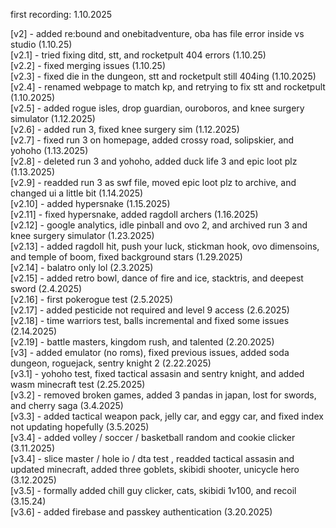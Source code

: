 first recording: 1.10.2025  
  
[v2] - added re:bound and onebitadventure, oba has file error inside vs studio (1.10.25)  
[v2.1] - tried fixing ditd, stt, and rocketpult 404 errors (1.10.25)  
[v2.2] - fixed merging issues (1.10.25)  
[v2.3] - fixed die in the dungeon, stt and rocketpult still 404ing  (1.10.2025)  
[v2.4] - renamed webpage to match kp, and retrying to fix stt and rocketpult (1.10.2025)  
[v2.5] - added rogue isles, drop guardian, ouroboros, and knee surgery simulator (1.12.2025)  
[v2.6] - added run 3, fixed knee surgery sim (1.12.2025)  
[v2.7] - fixed run 3 on homepage, added crossy road, solipskier, and yohoho (1.13.2025)  
[v2.8] - deleted run 3 and yohoho, added duck life 3 and epic loot plz (1.13.2025)  
[v2.9] - readded run 3 as swf file, moved epic loot plz to archive, and changed ui a little bit (1.14.2025)  
[v2.10] - added hypersnake (1.15.2025)  
[v2.11] - fixed hypersnake, added ragdoll archers (1.16.2025)  
[v2.12] - google analytics, idle pinball and ovo 2, and archived run 3 and knee surgery simulator (1.23.2025)  
[v2.13] - added ragdoll hit, push your luck, stickman hook, ovo dimensoins, and temple of boom, fixed background stars (1.29.2025)  
[v2.14] - balatro only lol (2.3.2025)  
[v2.15] - added retro bowl, dance of fire and ice, stacktris, and deepest sword (2.4.2025)  
[v2.16] - first pokerogue test (2.5.2025)  
[v2.17] - added pesticide not required and level 9 access (2.6.2025)  
[v2.18] - time warriors test, balls incremental and fixed some issues (2.14.2025)  
[v2.19] - battle masters, kingdom rush, and talented (2.20.2025)  
[v3] - added emulator (no roms), fixed previous issues, added soda dungeon, roguejack, sentry knight 2 (2.22.2025)  
[v3.1] - yohoho test, fixed tactical assasin and sentry knight, and added wasm minecraft test (2.25.2025)     
[v3.2] - removed broken games, added 3 pandas in japan, lost for swords, and cherry saga (3.4.2025)  
[v3.3] - added tactical weapon pack, jelly car, and eggy car, and fixed index not updating hopefully (3.5.2025)  
[v3.4] - added volley / soccer / basketball random and cookie clicker (3.11.2025)  
[v3.4] - slice master / hole io / dta test , readded tactical assasin and updated minecraft, added three goblets, skibidi shooter, unicycle hero (3.12.2025)  
[v3.5] - formally added chill guy clicker, cats, skibidi 1v100, and recoil (3.15.24)  
[v3.6] - added firebase and passkey authentication (3.20.2025)  


